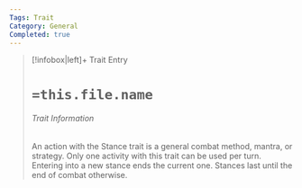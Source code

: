 ```yaml
---
Tags: Trait
Category: General
Completed: true
---
```

> [!infobox|left]+ Trait Entry
> # `=this.file.name`
> ###### Trait Information
> An action with the Stance trait is a general combat method, mantra, or strategy. Only one activity with this trait can be used per turn. Entering into a new stance ends the current one. Stances last until the end of combat otherwise.